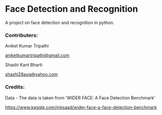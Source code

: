 # Face Detection and Recognition
 A project on face detection and recognition in python.


### Contributers:

Aniket Kumar Tripathi

aniketkumartripathi@gmail.com

Shashi Kant Bharti

shashi28aug@yahoo.com


### Credits:

Data - The data is taken from 'WIDER FACE: A Face Detection Benchmark'

https://www.kaggle.com/mksaad/wider-face-a-face-detection-benchmark
